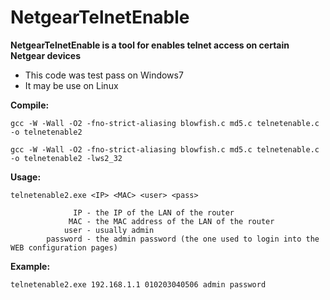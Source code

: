 # NetgearTelnetEnable

**NetgearTelnetEnable is a tool for enables telnet access on certain Netgear devices**

- This code was test pass on Windows7
- It may be use on Linux

**Compile:**

`gcc -W -Wall -O2 -fno-strict-aliasing blowfish.c md5.c telnetenable.c -o telnetenable2`

`gcc -W -Wall -O2 -fno-strict-aliasing blowfish.c md5.c telnetenable.c -o telnetenable2 -lws2_32`

**Usage:**

`telnetenable2.exe <IP> <MAC> <user> <pass>`

```
              IP - the IP of the LAN of the router
             MAC - the MAC address of the LAN of the router
            user - usually admin
        password - the admin password (the one used to login into the WEB configuration pages)
```

**Example:**

`telnetenable2.exe 192.168.1.1 010203040506 admin password`
